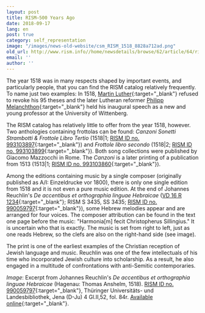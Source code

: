 ```yaml
---
layout: post
title: RISM—500 Years Ago
date: 2018-09-17
lang: en
post: true
category: self_representation
image: "/images/news-old-website/csm_RISM_1518_8828a712ad.png"
old_url: http://www.rism.info//home/newsdetails/browse/62/article/64/rism-500-years-ago.html
email: ''
author: ''
---
```



The year 1518 was in many respects shaped by important events, and particularly people, that you can find the RISM catalog relatively frequently. To name just two examples: In 1518, [Martin Luther](https://opac.rism.info/metaopac/perma.do?v=rism&q=-1%3d%22pe133052%22&Language=en){:target="_blank"} refused to revoke his 95 theses and the later Lutheran reformer [Philipp Melanchthon](https://opac.rism.info/metaopac/perma.do;jsessionid=59FA319710E68840147C5C2B55ED055E.touch02?v=rism&q=-1%3d%22pe87925%22&Language=en){:target="_blank"} held his inaugural speech as a new and young professor at the University of Wittenberg.

The RISM catalog has relatively little to offer from the year 1518, however. Two anthologies containing frottolas can be found: _Canzoni Sonetti Strambotti & Frottole Libro Tertio_ (1518|1; [RISM ID no. 993103897](https://opac.rism.info/search?id=00000993103897&View=rism&Language=en){:target="_blank"}) and _Frottole libro secondo_ (1518|2; [RISM ID no. 993103899](https://opac.rism.info/search?id=00000993103899&View=rism&Language=en){:target="_blank"}). Both song collections were published by Giacomo Mazzocchi in Rome. The _Canzoni_ is a later printing of a publication from 1513 (1513|1; [RISM ID no. 993103860](https://opac.rism.info/search?id=00000993103860&View=rism&Language=en){:target="_blank"}).

Among the editions containing music by a single composer (originally published as A/I: Einzeldrucke vor 1800), there is only one single edition from 1518 and it is not even a pure music edition. At the end of Johannes Reuchlin's _De accentibus et orthographia linguae Hebraicae_ ([VD 16 R 1234](http://gateway-bayern.de/VD16+R+1234){:target="_blank"}; RISM S 3435, SS 3435; [RISM ID no. 990059797](https://opac.rism.info/search?id=00000990059797&View=rism&Language=en){:target="_blank"}), some Hebrew melodies appear and are arranged for four voices. The composer attribution can be found in the text one page before the music: "Harmonia[m] fecit Christopherus Sillingius." It is uncertain who that is exactly. The music is set from right to left, just as one reads Hebrew, so the clefs are also on the right-hand side (see image).

The print is one of the earliest examples of the Christian reception of Jewish language and music. Reuchlin was one of the few intellectuals of his time who incorporated Jewish culture into scholarship. As a result, he also engaged in a multitude of confrontations with anti-Semitic contemporaries.


_Image_: Excerpt from Johannes Reuchlin's _De accentibus et orthographia linguae Hebraicae_ (Hagenau: Thomas Anshelm, 1518). [RISM ID no. 990059797](https://opac.rism.info/search?id=00000990059797&View=rism&Language=en){:target="_blank"}, Thüringer Universitäts- und Landesbibliothek, Jena (D-Ju) 4 Gl.II,52, fol. 84r. [Available online](http://nbn-resolving.de/urn/resolver.pl?urn=urn:nbn:de:urmel-368e133e-4324-4a26-b959-19595fa56b750){:target="_blank"}.



